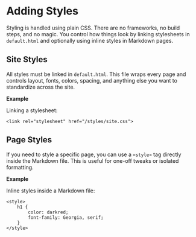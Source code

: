 # Adding Styles 

Styling is handled using plain CSS. There are no frameworks, no build steps, and no magic. You control how things look by linking stylesheets in `default.html` and optionally using inline styles in Markdown pages.

## Site Styles 

All styles must be linked in `default.html`. This file wraps every page and controls layout, fonts, colors, spacing, and anything else you want to standardize across the site.

**Example**

Linking a stylesheet:

	<link rel="stylesheet" href="/styles/site.css">

## Page Styles

If you need to style a specific page, you can use a `<style>` tag directly inside the Markdown file. This is useful for one-off tweaks or isolated formatting.

**Example**

Inline styles inside a Markdown file:

	<style>
		h1 {
			color: darkred;
			font-family: Georgia, serif;
		}
	</style>